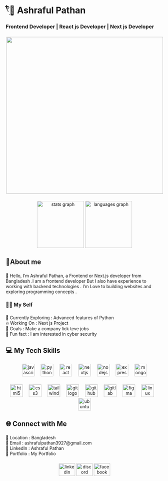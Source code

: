 <h1 align="left">𓍢ִ໋🌷͙    Ashraful Pathan</h1>

###

<h3 align="left">Frontend Developer  | React js Developer | Next js Developer</h3>

###

<div align="center">
  <img height="501" src="https://i.ibb.co.com/9kcsFzgz/Purple-4-1.jpg"  />
</div>

###

<div align="center">
  <img src="https://github-readme-stats.vercel.app/api?username=AshrafulPatHan&hide_title=false&hide_rank=false&show_icons=true&include_all_commits=true&count_private=true&disable_animations=true&theme=dracula&locale=en&hide_border=false&order=1&custom_title=Ashraful%20Pathan" height="150" alt="stats graph"  />
  <img src="https://github-readme-stats.vercel.app/api/top-langs?username=AshrafulPatHan&locale=en&hide_title=false&layout=compact&card_width=320&langs_count=5&theme=dracula&hide_border=false&order=2&custom_title=Larning%20items" height="150" alt="languages graph"  />
</div>

###

<h2 align="left">🌟About me</h2>

###

<p align="left">👋 Hello, I’m Ashraful Pathan, a Frontend or Next.js developer from Bangladesh .I am a frontend developer But I also have experience  to working with backend technologies . I’m Love to building websites and exploring programming concepts .</p>

###

<h3 align="left">👨‍💻 My Self</h3>

###

<p align="left">🧭 Currently Exploring : Advanced features of Python<br>🔥 Working On : Next js Project<br>🎯 Goals : Make a company lick teve jobs<br>🎲 Fun fact : I am interested in cyber security</p>

###

<h2 align="left">💻 My Tech Skills</h2>

###

<div align="center">
  <img src="https://cdn.jsdelivr.net/gh/devicons/devicon/icons/javascript/javascript-original.svg" height="40" alt="javascript logo"  />
  <img width="12" />
  <img src="https://cdn.jsdelivr.net/gh/devicons/devicon/icons/python/python-original.svg" height="40" alt="python logo"  />
  <img width="12" />
  <img src="https://cdn.jsdelivr.net/gh/devicons/devicon/icons/react/react-original.svg" height="40" alt="react logo"  />
  <img width="12" />
  <img src="https://cdn.jsdelivr.net/gh/devicons/devicon/icons/nextjs/nextjs-original.svg" height="40" alt="nextjs logo"  />
  <img width="12" />
  <img src="https://cdn.jsdelivr.net/gh/devicons/devicon/icons/nodejs/nodejs-original.svg" height="40" alt="nodejs logo"  />
  <img width="12" />
  <img src="https://skillicons.dev/icons?i=express" height="40" alt="express logo"  />
  <img width="12" />
  <img src="https://cdn.simpleicons.org/mongodb/47A248" height="40" alt="mongodb logo"  />
</div>

###

<div align="center">
  <img src="https://cdn.jsdelivr.net/gh/devicons/devicon/icons/html5/html5-original.svg" height="40" alt="html5 logo"  />
  <img width="12" />
  <img src="https://cdn.jsdelivr.net/gh/devicons/devicon/icons/css3/css3-original.svg" height="40" alt="css3 logo"  />
  <img width="12" />
  <img src="https://i.ibb.co.com/PzDWjfgH/images-1.jpg" height="40" alt="tailwindcss logo"  />
  <img width="12" />
  <img src="https://cdn.jsdelivr.net/gh/devicons/devicon/icons/git/git-original.svg" height="40" alt="git logo"  />
  <img width="12" />
  <img src="https://img.shields.io/badge/GitHub-181717?logo=github&logoColor=white&style=for-the-badge" height="40" alt="github logo"  />
  <img width="12" />
  <img src="https://skillicons.dev/icons?i=gitlab" height="40" alt="gitlab logo"  />
  <img width="12" />
  <img src="https://cdn.jsdelivr.net/gh/devicons/devicon/icons/figma/figma-original.svg" height="40" alt="figma logo"  />
  <img width="12" />
  <img src="https://cdn.jsdelivr.net/gh/devicons/devicon/icons/linux/linux-original.svg" height="40" alt="linux logo"  />
  <img width="12" />
  <img src="https://cdn.simpleicons.org/ubuntu/E95420" height="40" alt="ubuntu logo"  />
</div>

###

<h2 align="left">🌐 Connect with Me</h2>

###

<p align="left">📍 Location : Bangladesh<br>📧 Email : ashrafulpathan3927@gmail.com<br>💼 LinkedIn : Ashraful Pathan<br>🔗 Portfolio : My Portfolio</p>

###

<div align="center">
  <img src="https://raw.githubusercontent.com/maurodesouza/profile-readme-generator/master/src/assets/icons/social/linkedin/default.svg" width="52" height="40" alt="linkedin logo"  />
  <img src="https://raw.githubusercontent.com/maurodesouza/profile-readme-generator/master/src/assets/icons/social/discord/default.svg" width="52" height="40" alt="discord logo"  />
  <img src="https://raw.githubusercontent.com/maurodesouza/profile-readme-generator/master/src/assets/icons/social/facebook/default.svg" width="52" height="40" alt="facebook logo"  />
</div>

###
